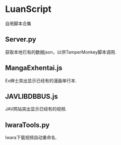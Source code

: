 # LuanScript
自用脚本合集

## Server.py
获取本地已有的数据json，以供TamperMonkey脚本调用.

## MangaExhentai.js
Ex绅士突出显示已经有的漫画单行本.

## JAVLIBDBBUS.js
JAV网站突出显示已经有的视频.

## IwaraTools.py
Iwara下载视频自动重命名.